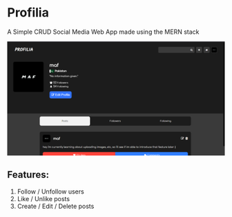 # Profilia
A Simple CRUD Social Media Web App made using the MERN stack

![profilia image](https://raw.githubusercontent.com/mafgit/Profilia/master/profilia.PNG)

## Features:
1) Follow / Unfollow users
1) Like / Unlike posts
1) Create / Edit / Delete posts
